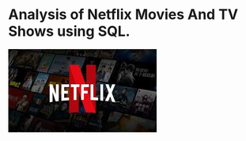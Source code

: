 # Analysis of Netflix Movies And TV Shows using SQL.
![Net](https://github.com/VBBBBBB/Netflix_SQL_Annalysis./blob/main/download.jpeg)
